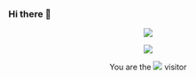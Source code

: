 ### Hi there 👋

<!--
**AdiEcho/AdiEcho** is a ✨ _special_ ✨ repository because its `README.md` (this file) appears on your GitHub profile.

Here are some ideas to get you started:

- 🔭 I’m currently working on ...
- 🌱 I’m currently learning ...
- 👯 I’m looking to collaborate on ...
- 🤔 I’m looking for help with ...
- 💬 Ask me about ...
- 📫 How to reach me: ...
- 😄 Pronouns: ...
- ⚡ Fun fact: ...
-->


<p align="center"> 
   <img alingn="center" src="https://github-readme-stats.vercel.app/api?username=AdiEcho&count_private=true&show_icons=true&theme=react" />
</p>

<p align="center"> 
   <img alingn="center" src="https://github-readme-stats.vercel.app/api/top-langs/?username=AdiEcho&count_private=true&layout=compact&hide=html,css&theme=react" />
</p>


<p align="center"> 
   You are the 
   <img alingn="center" src="https://profile-counter.glitch.me/AdiEcho/count.svg" />
   visitor
</p>

